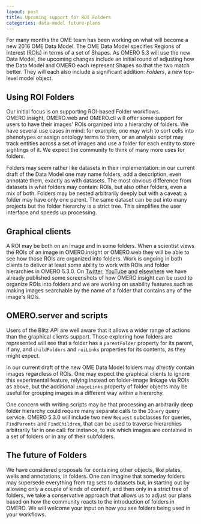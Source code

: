 ```yaml
---
layout: post
title: Upcoming support for ROI Folders
categories: data-model future-plans
---
```


For many months the OME team has been working on what will become a new
2016 OME Data Model. The OME Data Model specifies Regions of Interest
(ROIs) in terms of a set of Shapes. As OMERO 5.3 will use the new Data
Model, the upcoming changes include an initial round of adjusting how
the Data Model and OMERO each represent Shapes so that the two match
better. They will each also include a significant addition: *Folders*, a
new top-level model object.

## Using ROI Folders

Our initial focus is on supporting ROI-based Folder workflows.
OMERO.insight, OMERO.web and OMERO.cli will offer some support for users
to have their images' ROIs organized into a hierarchy of folders. We
have several use cases in mind: for example, one may wish to sort cells
into phenotypes or assign ontology terms to them, or an analysis script
may track entities across a set of images and use a folder for each
entity to store sightings of it. We expect the community to think of
many more uses for folders.

Folders may seem rather like datasets in their implementation: in our
current draft of the Data Model one may name folders, add a description,
even annotate them, exactly as with datasets. The most obvious
difference from datasets is what folders may contain: ROIs, but also
other folders, even a mix of both. Folders may be nested arbitrarily
deeply but with a caveat: a folder may have only one parent. The same
dataset can be put into many projects but the folder hierarchy is a
strict tree. This simplifies the user interface and speeds up
processing.

## Graphical clients

A ROI may be both on an image and in some folders. When a scientist
views the ROIs of an image in OMERO.insight or OMERO.web they will be
able to see how those ROIs are organized into folders. Work is ongoing
in both clients to deliver at least some ability to work with ROIs and
folder hierarchies in OMERO 5.3.0. On
[Twitter](https://twitter.com/openmicroscopy/status/710155229682126848),
[YouTube](https://www.youtube.com/watch?v=rkwQ8lzpAFs)
[and](https://github.com/openmicroscopy/design/issues/14)
[elsewhere](https://github.com/openmicroscopy/design/issues/15) we have
already published some screenshots of how OMERO.insight can be used to
organize ROIs into folders and we are working on usability features such
as making images searchable by the name of a folder that contains any of
the image's ROIs.

## OMERO.server and scripts

Users of the Blitz API are well aware that it allows a wider range of
actions than the graphical clients support. Those exploring how folders
are represented will see that a folder has a `parentFolder` property for
its parent, if any, and `childFolders` and `roiLinks` properties for its
contents, as they might expect.

In our current draft of the new OME Data Model folders may *directly*
contain images regardless of ROIs. One may expect the graphical clients
to ignore this experimental feature, relying instead on folder-image
linkage via ROIs as above, but the additional `imageLinks` property of
folder objects may be useful for grouping images in a different way
within a hierarchy.

One concern with writing scripts may be that processing an arbitrarily
deep folder hierarchy could require many separate calls to the `IQuery`
query service. OMERO 5.3.0 will include two new `Request` subclasses for
queries, `FindParents` and `FindChildren`, that can be used to traverse
hierarchies arbitrarily far in one call: for instance, to ask which
images are contained in a set of folders or in any of their subfolders.

## The future of Folders

We have considered proposals for containing other objects, like plates,
wells and annotations, in folders. One can imagine that someday folders
may supersede everything from tag sets to datasets but, in starting out
by allowing only a couple of kinds of content, and then only in a strict
tree of folders, we take a conservative approach that allows us to
adjust our plans based on how the community reacts to the introduction
of folders in OMERO. We will welcome your input on how you see folders
being used in your workflows.
